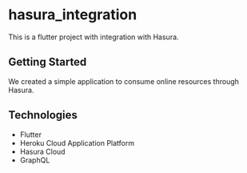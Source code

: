 # hasura_integration

This is a flutter project with integration with Hasura.

## Getting Started

We created a simple application to consume online resources through Hasura.

## Technologies

+ Flutter
+ Heroku Cloud Application Platform
+ Hasura Cloud
+ GraphQL
